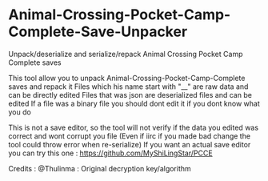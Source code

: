 # Animal-Crossing-Pocket-Camp-Complete-Save-Unpacker
Unpack/deserialize and serialize/repack Animal Crossing Pocket Camp Complete saves

This tool allow you to unpack Animal-Crossing-Pocket-Camp-Complete saves and repack it
Files which his name start with "__" are raw data and can be directly edited
Files that was json are deserialized files and can be edited
If a file was a binary file you should dont edit it if you dont know what you do

This is not a save editor, so the tool will not verify if the data you edited was correct and wont corrupt you file (Even if iirc if you made bad change the tool could throw error when re-serialize)
If you want an actual save editor you can try this one : https://github.com/MyShiLingStar/PCCE

Credits :
    @Thulinma : Original decryption key/algorithm
